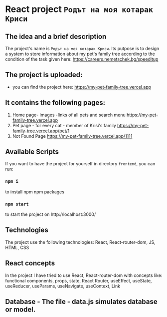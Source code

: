 # React project `Родът на моя котарак Криси`

## The idea and  a brief description
Thе project's name is `Родът на моя котарак Криси`. Its putpose is to design a system to store information about my pet's family tree according to the condition of the task given here: https://careers.nemetschek.bg/speeditup

## The project is uploaded:

- you can find the project here: https://my-pet-family-tree.vercel.app


## It contains the following pages:

1. Home page- images -links of all pets and search menu
  https://my-pet-family-tree.vercel.app
2. Pet page - for every cat - member of Krisi's family
 https://my-pet-family-tree.vercel.app/pet/1
3. Not Found Page
 https://my-pet-family-tree.vercel.app/1111
## Available Scripts
If you want to have the project for yourself in directory `frontend`, you can run:
### `npm i`
to install npm npm packages
### `npm start`
to start the project on http://localhost:3000/



##  Technologies
The  project use the following technologies: React, React-router-dom, JS, HTML, CSS

## React concepts
In the project I have tried to use React, React-router-dom with  concepts like: functional components, props, state, React Router, useEffect, useState, useReducer, useParams, useNavigate, useContext, Link

## Database - The file - data.js simulates database or model.

